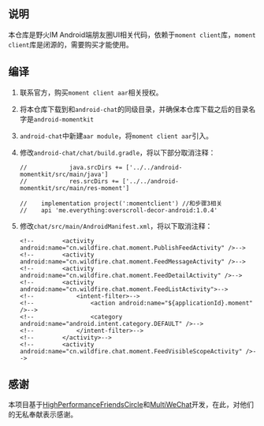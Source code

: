 ## 说明

本仓库是野火IM Android端朋友圈UI相关代码，依赖于```moment client```库，```moment client```库是闭源的，需要购买才能使用。

## 编译

1. 联系官方，购买```moment client aar```相关授权。

2. 将本仓库下载到和```android-chat```的同级目录，并确保本仓库下载之后的目录名字是```android-momentkit```

3. ```android-chat```中新建```aar module```，将```moment client aar```引入。

4. 修改```android-chat/chat/build.gradle```，将以下部分取消注释：

      ```
      //            java.srcDirs += ['../../android-momentkit/src/main/java']
      //            res.srcDirs += ['../../android-momentkit/src/main/res-moment']
      
      //    implementation project(':momentclient') //和步骤3相关
      //    api 'me.everything:overscroll-decor-android:1.0.4'
      ```

5. 修改```chat/src/main/AndroidManifest.xml```，将以下取消注释：

      ```
      <!--        <activity android:name="cn.wildfire.chat.moment.PublishFeedActivity" />-->
      <!--        <activity android:name="cn.wildfire.chat.moment.FeedMessageActivity" />-->
      <!--        <activity android:name="cn.wildfire.chat.moment.FeedDetailActivity" />-->
      <!--        <activity android:name="cn.wildfire.chat.moment.FeedListActivity">-->
      <!--            <intent-filter>-->
      <!--                <action android:name="${applicationId}.moment" />-->
      <!--                <category android:name="android.intent.category.DEFAULT" />-->
      <!--            </intent-filter>-->
      <!--        </activity>-->
      <!--        <activity android:name="cn.wildfire.chat.moment.FeedVisibleScopeActivity" />-->
      
      ```

## 感谢

本项目基于[HighPerformanceFriendsCircle](https://github.com/Micrason/HighPerformanceFriendsCircle)和[MultiWeChat](https://github.com/MsPenghao/MultiWeChat)开发，在此，对他们的无私奉献表示感谢。